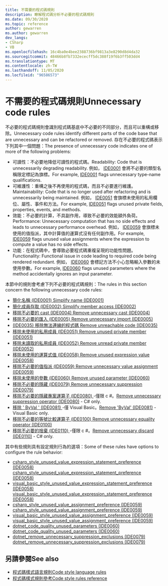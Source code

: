 ```yaml
---
title: 不需要的程式碼規則
description: 瞭解程式碼分析不必要的程式碼規則
ms.date: 09/30/2020
ms.topic: reference
author: gewarren
ms.author: gewarren
dev_langs:
- CSharp
- VB
ms.openlocfilehash: 16c4ba0e4bee2388736bf9813a3e8290d8d4da32
ms.sourcegitcommit: 48466b8fb7332ececff5dc388f19f6b3ff503dd4
ms.translationtype: MT
ms.contentlocale: zh-TW
ms.lasthandoff: 11/05/2020
ms.locfileid: "96586573"
---
```

# <a name="unnecessary-code-rules"></a><span data-ttu-id="e3903-103">不需要的程式碼規則</span><span class="sxs-lookup"><span data-stu-id="e3903-103">Unnecessary code rules</span></span>

<span data-ttu-id="e3903-104">不必要的程式碼規則會識別程式碼基底中不必要的不同部分，而且可以重構或移除。</span><span class="sxs-lookup"><span data-stu-id="e3903-104">Unnecessary code rules identify different parts of the code base that are unnecessary and can be refactored or removed.</span></span> <span data-ttu-id="e3903-105">存在不必要的程式碼表示下列其中一個問題：</span><span class="sxs-lookup"><span data-stu-id="e3903-105">The presence of unnecessary code indicates one of more of the following problems:</span></span>

- <span data-ttu-id="e3903-106">可讀性：不必要地降低可讀性的程式碼。</span><span class="sxs-lookup"><span data-stu-id="e3903-106">Readability: Code that is unnecessarily degrading readability.</span></span> <span data-ttu-id="e3903-107">例如， [IDE0001](ide0001.md) 會將不必要的類型名稱限定標記為旗標。</span><span class="sxs-lookup"><span data-stu-id="e3903-107">For example, [IDE0001](ide0001.md) flags unnecessary type-name qualifications.</span></span>
- <span data-ttu-id="e3903-108">可維護性：重構之後不再使用的程式碼，而且不必要進行維護。</span><span class="sxs-lookup"><span data-stu-id="e3903-108">Maintainability: Code that is no longer used after refactoring and is unnecessarily being maintained.</span></span> <span data-ttu-id="e3903-109">例如， [IDE0051](ide0051.md) 會旗標未使用的私用欄位、屬性、事件和方法。</span><span class="sxs-lookup"><span data-stu-id="e3903-109">For example, [IDE0051](ide0051.md) flags unused private fields, properties, events, and methods.</span></span>
- <span data-ttu-id="e3903-110">效能：不必要的計算，不具副作用，導致不必要的效能額外負荷。</span><span class="sxs-lookup"><span data-stu-id="e3903-110">Performance: Unnecessary computation that has no side effects and leads to unnecessary performance overhead.</span></span> <span data-ttu-id="e3903-111">例如， [IDE0059](ide0059.md) 會旗標未使用的值指派，其中計算值的運算式沒有任何副作用。</span><span class="sxs-lookup"><span data-stu-id="e3903-111">For example, [IDE0059](ide0059.md) flags unused value assignments where the expression to compute a value has no side effects.</span></span>
- <span data-ttu-id="e3903-112">功能：在程式碼中，會導致必要程式碼重複呈現的功能性問題。</span><span class="sxs-lookup"><span data-stu-id="e3903-112">Functionality: Functional issue in code leading to required code being rendered redundant.</span></span> <span data-ttu-id="e3903-113">例如， [IDE0060](ide0060.md) 會標記方法不小心忽略輸入參數的未使用參數。</span><span class="sxs-lookup"><span data-stu-id="e3903-113">For example, [IDE0060](ide0060.md) flags unused parameters where the method accidentally ignores an input parameter.</span></span>

<span data-ttu-id="e3903-114">本節中的規則會考慮下列不必要的程式碼規則：</span><span class="sxs-lookup"><span data-stu-id="e3903-114">The rules in this section concern the following unnecessary code rules:</span></span>

- [<span data-ttu-id="e3903-115">簡化名稱 (IDE0001) </span><span class="sxs-lookup"><span data-stu-id="e3903-115">Simplify name (IDE0001)</span></span>](ide0001.md)
- [<span data-ttu-id="e3903-116">簡化成員存取 (IDE0002) </span><span class="sxs-lookup"><span data-stu-id="e3903-116">Simplify member access (IDE0002)</span></span>](ide0002.md)
- [<span data-ttu-id="e3903-117">移除不必要的 cast (IDE0004) </span><span class="sxs-lookup"><span data-stu-id="e3903-117">Remove unnecessary cast (IDE0004)</span></span>](ide0004.md)
- [<span data-ttu-id="e3903-118">移除不必要的匯入 (IDE0005) </span><span class="sxs-lookup"><span data-stu-id="e3903-118">Remove unnecessary import (IDE0005)</span></span>](ide0005.md)
- [<span data-ttu-id="e3903-119"> (IDE0035) 移除無法連線的程式碼 </span><span class="sxs-lookup"><span data-stu-id="e3903-119">Remove unreachable code (IDE0035)</span></span>](ide0035.md)
- [<span data-ttu-id="e3903-120">移除未使用的私用成員 (IDE0051) </span><span class="sxs-lookup"><span data-stu-id="e3903-120">Remove unused private member (IDE0051)</span></span>](ide0051.md)
- [<span data-ttu-id="e3903-121">移除未讀取的私用成員 (IDE0052) </span><span class="sxs-lookup"><span data-stu-id="e3903-121">Remove unread private member (IDE0052)</span></span>](ide0052.md)
- [<span data-ttu-id="e3903-122">移除未使用的運算式值 (IDE0058) </span><span class="sxs-lookup"><span data-stu-id="e3903-122">Remove unused expression value (IDE0058)</span></span>](ide0058.md)
- [<span data-ttu-id="e3903-123">移除不必要的值指派 (IDE0059) </span><span class="sxs-lookup"><span data-stu-id="e3903-123">Remove unnecessary value assignment (IDE0059)</span></span>](ide0059.md)
- [<span data-ttu-id="e3903-124">移除未使用的參數 (IDE0060) </span><span class="sxs-lookup"><span data-stu-id="e3903-124">Remove unused parameter (IDE0060)</span></span>](ide0060.md)
- [<span data-ttu-id="e3903-125">移除不必要的隱藏 (IDE0079) </span><span class="sxs-lookup"><span data-stu-id="e3903-125">Remove unnecessary suppression (IDE0079)</span></span>](ide0079.md)
- <span data-ttu-id="e3903-126">[移除不必要的隱藏專案運算子 (IDE0080) ](ide0080.md) -僅限 c #。</span><span class="sxs-lookup"><span data-stu-id="e3903-126">[Remove unnecessary suppression operator (IDE0080)](ide0080.md) - C# only.</span></span>
- <span data-ttu-id="e3903-127">[移除 ' ByVal ' (IDE0081) ](ide0081.md) -僅 Visual Basic。</span><span class="sxs-lookup"><span data-stu-id="e3903-127">[Remove 'ByVal' (IDE0081)](ide0081.md) - Visual Basic only.</span></span>
- [<span data-ttu-id="e3903-128">移除不必要的等號比較運算子 (IDE0100) </span><span class="sxs-lookup"><span data-stu-id="e3903-128">Remove unnecessary equality operator (IDE0100)</span></span>](ide0100.md)
- <span data-ttu-id="e3903-129">[移除不必要的捨棄 (IDE0110) ](ide0110.md) -僅限 c #。</span><span class="sxs-lookup"><span data-stu-id="e3903-129">[Remove unnecessary discard (IDE0110)](ide0110.md) - C# only.</span></span>

<span data-ttu-id="e3903-130">其中有些規則具有設定規則行為的選項：</span><span class="sxs-lookup"><span data-stu-id="e3903-130">Some of these rules have options to configure the rule behavior:</span></span>

- [<span data-ttu-id="e3903-131">csharp_style_unused_value_expression_statement_preference (IDE0058) </span><span class="sxs-lookup"><span data-stu-id="e3903-131">csharp_style_unused_value_expression_statement_preference (IDE0058)</span></span>](ide0058.md#csharp_style_unused_value_expression_statement_preference)
- [<span data-ttu-id="e3903-132">visual_basic_style_unused_value_expression_statement_preference (IDE0058) </span><span class="sxs-lookup"><span data-stu-id="e3903-132">visual_basic_style_unused_value_expression_statement_preference (IDE0058)</span></span>](ide0058.md#visual_basic_style_unused_value_expression_statement_preference)
- [<span data-ttu-id="e3903-133">csharp_style_unused_value_assignment_preference (IDE0059) </span><span class="sxs-lookup"><span data-stu-id="e3903-133">csharp_style_unused_value_assignment_preference (IDE0059)</span></span>](ide0059.md#csharp_style_unused_value_assignment_preference)
- [<span data-ttu-id="e3903-134">visual_basic_style_unused_value_assignment_preference (IDE0059) </span><span class="sxs-lookup"><span data-stu-id="e3903-134">visual_basic_style_unused_value_assignment_preference (IDE0059)</span></span>](ide0059.md#visual_basic_style_unused_value_assignment_preference)
- [<span data-ttu-id="e3903-135">dotnet_code_quality_unused_parameters (IDE0060) </span><span class="sxs-lookup"><span data-stu-id="e3903-135">dotnet_code_quality_unused_parameters (IDE0060)</span></span>](ide0060.md#dotnet_code_quality_unused_parameters)
- [<span data-ttu-id="e3903-136">dotnet_remove_unnecessary_suppression_exclusions (IDE0079) </span><span class="sxs-lookup"><span data-stu-id="e3903-136">dotnet_remove_unnecessary_suppression_exclusions (IDE0079)</span></span>](ide0079.md#dotnet_remove_unnecessary_suppression_exclusions)

## <a name="see-also"></a><span data-ttu-id="e3903-137">另請參閱</span><span class="sxs-lookup"><span data-stu-id="e3903-137">See also</span></span>

- [<span data-ttu-id="e3903-138">程式碼樣式語言規則</span><span class="sxs-lookup"><span data-stu-id="e3903-138">Code style language rules</span></span>](language-rules.md)
- [<span data-ttu-id="e3903-139">程式碼樣式規則參考</span><span class="sxs-lookup"><span data-stu-id="e3903-139">Code style rules reference</span></span>](index.md)
